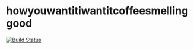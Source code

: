 # howyouwantitiwantitcoffeesmellinggood
[![Build Status](https://travis-ci.org/jorn600/howyouwantitiwantitcoffeesmellinggood.svg?branch=master)](https://travis-ci.org/jorn600/howyouwantitiwantitcoffeesmellinggood)
